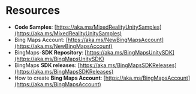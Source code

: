 # Resources

* **Code Samples**: [https://aka.ms/MixedRealityUnitySamples](https://aka.ms/MixedRealityUnitySamples)
* Bing Maps Account: [https://aka.ms/NewBingMapsAccount](https://aka.ms/NewBingMapsAccount)
* BingMaps-**SDK Repository**: [https://aka.ms/BingMapsUnitySDK](https://aka.ms/BingMapsUnitySDK)
* BingMaps **SDK releases**: [https://aka.ms/BingMapsSDKReleases](https://aka.ms/BingMapsSDKReleases)
* How to create **Bing Maps Account**: [https://aka.ms/BingMapsAccount](https://aka.ms/BingMapsAccount)





